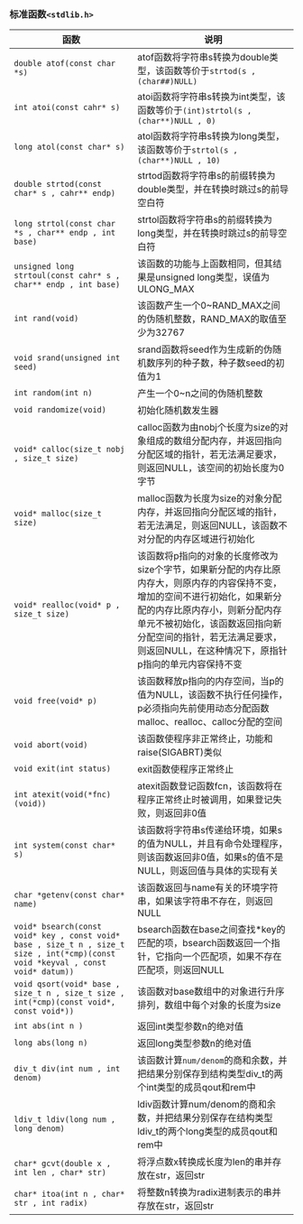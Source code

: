 ### 标准函数`<stdlib.h>`

|函数|说明|
|------|------|
|`double atof(const char *s)`|atof函数将字符串s转换为double类型，该函数等价于`strtod(s , (char##)NULL)`|
|`int atoi(const cahr* s)`|atoi函数将字符串s转换为int类型，该函数等价于`(int)strtol(s , (char**)NULL , 0)`|
|`long atol(const char* s)`|atol函数将字符串s转换为long类型，该函数等价于`strtol(s , (char**)NULL , 10)`|
|`double strtod(const char* s , cahr** endp)`|strtod函数将字符串s的前缀转换为double类型，并在转换时跳过s的前导空白符|
|`long strtol(const char *s , char** endp , int base)`|strtol函数将字符串s的前缀转换为long类型，并在转换时跳过s的前导空白符|
|`unsigned long strtoul(const cahr* s , char** endp , int base)`|该函数的功能与上函数相同，但其结果是unsigned long类型，误值为ULONG_MAX|
|`int rand(void)`|该函数产生一个0~RAND_MAX之间的伪随机整数，RAND_MAX的取值至少为32767|
|`void srand(unsigned int seed)`|srand函数将seed作为生成新的伪随机数序列的种子数，种子数seed的初值为1|
|`int random(int n)`|产生一个0~n之间的伪随机整数|
|`void randomize(void)`|初始化随机数发生器|
|`void* calloc(size_t nobj , size_t size)`|calloc函数为由nobj个长度为size的对象组成的数组分配内存，并返回指向分配区域的指针，若无法满足要求，则返回NULL，该空间的初始长度为0字节|
|`void* malloc(size_t size)`|malloc函数为长度为size的对象分配内存，并返回指向分配区域的指针，若无法满足，则返回NULL，该函数不对分配的内存区域进行初始化|
|`void* realloc(void* p , size_t size)`|该函数将p指向的对象的长度修改为size个字节，如果新分配的内存比原内存大，则原内存的内容保持不变，增加的空间不进行初始化，如果新分配的内存比原内存小，则新分配内存单元不被初始化，该函数返回指向新分配空间的指针，若无法满足要求，则返回NULL，在这种情况下，原指针p指向的单元内容保持不变|
|`void free(void* p)`|该函数释放p指向的内存空间，当p的值为NULL，该函数不执行任何操作，p必须指向先前使用动态分配函数malloc、realloc、calloc分配的空间|
|`void abort(void)`|该函数使程序非正常终止，功能和raise(SIGABRT)类似|
|`void exit(int status)`|exit函数使程序正常终止|
|`int atexit(void(*fnc)(void))`|atexit函数登记函数fcn，该函数将在程序正常终止时被调用，如果登记失败，则返回非0值|
|`int system(const char* s)`|该函数将字符串s传递给环境，如果s的值为NULL，并且有命令处理程序，则该函数返回非0值，如果s的值不是NULL，则返回值与具体的实现有关|
|`char *getenv(const char* name)`|该函数返回与name有关的环境字符串，如果该字符串不存在，则返回NULL|
|`void* bsearch(const void* key , const void* base , size_t n , size_t size , int(*cmp)(const void *keyval , const void* datum))`|bsearch函数在base之间查找*key的匹配的项，bsearch函数返回一个指针，它指向一个匹配项，如果不存在匹配项，则返回NULL|
|`void qsort(void* base , size_t n , size_t size , int(*cmp)(const void*, const void*))`|该函数对base数组中的对象进行升序排列，数组中每个对象的长度为size|
|`int abs(int n )`|返回int类型参数n的绝对值|
|`long abs(long n)`|返回long类型参数n的绝对值|
|`div_t div(int num , int denom)`|该函数计算`num/denom`的商和余数，并把结果分别保存到结构类型div_t的两个int类型的成员qout和rem中|
|`ldiv_t ldiv(long num , long denom)`|ldiv函数计算num/denom的商和余数，并把结果分别保存在结构类型ldiv_t的两个long类型的成员qout和rem中|
|`char* gcvt(double x , int len , char* str)`|将浮点数x转换成长度为len的串并存放在str，返回str|
|`char* itoa(int n , char* str , int radix)`|将整数n转换为radix进制表示的串并存放在str，返回str|
